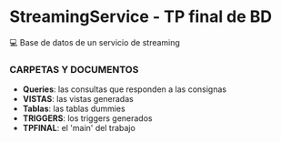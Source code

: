 # StreamingService - TP final de BD

💻 Base de datos de un servicio de streaming 

### CARPETAS Y DOCUMENTOS
- **Queries**: las consultas que responden a las consignas
- **VISTAS**: las vistas generadas
- **Tablas**: las tablas dummies
- **TRIGGERS**: los triggers generados
- **TPFINAL**: el 'main' del trabajo
